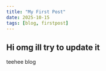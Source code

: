 ```yaml
---
title: "My First Post"
date: 2025-10-15
tags: [blog, firstpost]
---
```


## Hi omg ill try to update it

teehee blog
